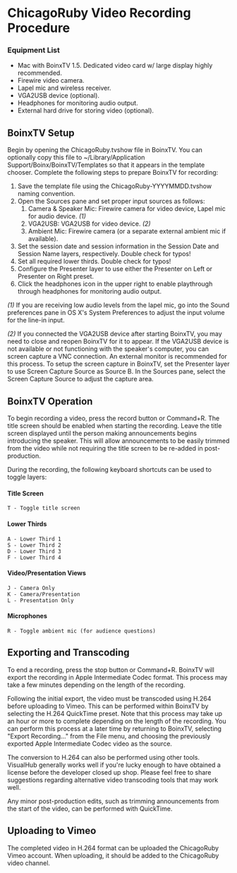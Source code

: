 ChicagoRuby Video Recording Procedure
=====================================

### Equipment List

* 	Mac with BoinxTV 1.5.
	Dedicated video card w/ large display highly recommended.
* 	Firewire video camera.
* 	Lapel mic and wireless receiver.
* 	VGA2USB device (optional).
* 	Headphones for monitoring audio output.
* 	External hard drive for storing video (optional).

## BoinxTV Setup

Begin by opening the ChicagoRuby.tvshow file in BoinxTV. You can optionally copy this file to ~/Library/Application Support/Boinx/BoinxTV/Templates so that it appears in the template chooser. Complete the following steps to prepare BoinxTV for recording:

1. 	Save the template file using the ChicagoRuby-YYYYMMDD.tvshow
	naming convention.
2.	Open the Sources pane and set proper input sources as follows:
	1.	Camera & Speaker Mic: Firewire camera for video device,
		Lapel mic for audio device. *(1)*
	2.	VGA2USB: VGA2USB for video device. *(2)*
	3.	Ambient Mic: Firewire camera (or a separate external ambient
		mic if available).
3.	Set the session date and session information in the Session Date
	and Session Name layers, respectively. Double check for typos!
4.	Set all required lower thirds. Double check for typos!
5.	Configure the Presenter layer to use either the Presenter on Left or
	Presenter on Right preset.
6.	Click the headphones icon in the upper right to enable playthrough
	through headphones for monitoring audio output.
	
*(1)* If you are receiving low audio levels from the lapel mic, go into the Sound preferences pane in OS X's System Preferences to adjust the input volume for the line-in input.

*(2)* If you connected the VGA2USB device after starting BoinxTV, you may need to close and reopen BoinxTV for it to appear. If the VGA2USB device is not available or not functioning with the speaker's computer, you can screen capture a VNC connection. An external monitor is recommended for this process. To setup the screen capture in BoinxTV, set the Presenter layer to use Screen Capture Source as Source B. In the Sources pane, select the Screen Capture Source to adjust the capture area.

## BoinxTV Operation

To begin recording a video, press the record button or Command+R. The title screen should be enabled when starting the recording. Leave the title screen displayed until the person making announcements begins introducing the speaker. This will allow announcements to be easily trimmed from the video while not requiring the title screen to be re-added in post-production.

During the recording, the following keyboard shortcuts can be used to toggle layers:

#### Title Screen

	T - Toggle title screen

#### Lower Thirds

	A - Lower Third 1
	S - Lower Third 2
	D - Lower Third 3
	F - Lower Third 4

#### Video/Presentation Views	

	J - Camera Only
	K - Camera/Presentation
	L - Presentation Only
	
#### Microphones

	R - Toggle ambient mic (for audience questions)
	
## Exporting and Transcoding

To end a recording, press the stop button or Command+R. BoinxTV will export the recording in Apple Intermediate Codec format. This process may take a few minutes depending on the length of the recording.

Following the initial export, the video must be transcoded using H.264 before uploading to Vimeo. This can be performed within BoinxTV by selecting the H.264 QuickTime preset. Note that this process may take up an hour or more to complete depending on the length of the recording. You can perform this process at a later time by returning to BoinxTV, selecting "Export Recording..." from the File menu, and choosing the previously exported Apple Intermediate Codec video as the source.

The conversion to H.264 can also be performed using other tools. VisualHub generally works well if you're lucky enough to have obtained a license before the developer closed up shop. Please feel free to share suggestions regarding alternative video transcoding tools that may work well.

Any minor post-production edits, such as trimming announcements from the start of the video, can be performed with QuickTime.

## Uploading to Vimeo

The completed video in H.264 format can be uploaded the ChicagoRuby Vimeo account. When uploading, it should be added to the ChicagoRuby video channel.